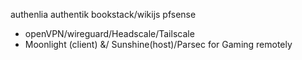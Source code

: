 authenlia
authentik
bookstack/wikijs
pfsense
- openVPN/wireguard/Headscale/Tailscale 
- Moonlight (client) &/ Sunshine(host)/Parsec for Gaming remotely